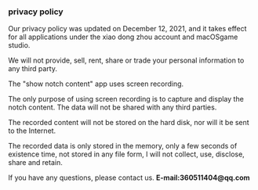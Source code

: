 ### privacy policy

Our privacy policy was updated on December 12, 2021, and it takes effect for all applications under the xiao dong zhou account and macOSgame studio.

We will not provide, sell, rent, share or trade your personal information to any third party.

The "show notch content" app uses screen recording.

The only purpose of using screen recording is to capture and display the notch content.
The data will not be shared with any third parties.

The recorded content will not be stored on the hard disk, nor will it be sent to the Internet.

The recorded data is only stored in the memory, only a few seconds of existence time, not stored in any file form, I will not collect, use, disclose, share and retain.

If you have any questions, please contact us.
__E-mail:360511404@qq.com__

